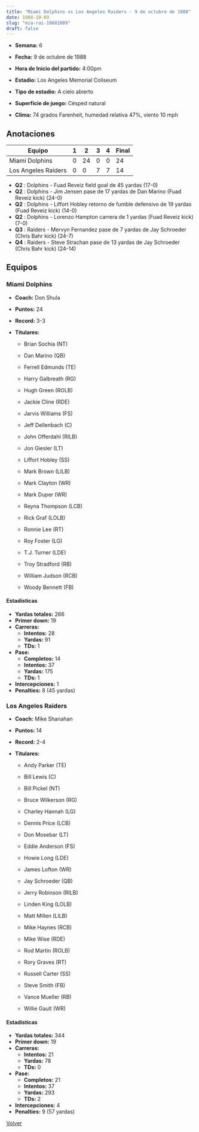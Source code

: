 ```yaml
---
title: "Miami Dolphins vs Los Angeles Raiders - 9 de octubre de 1988"
date: 1988-10-09
slug: "mia-rai-19881009"
draft: false
---
```


* **Semana:** 6
* **Fecha:** 9 de octubre de 1988

* **Hora de Inicio del partido:** 4:00pm
* **Estadio:** Los Angeles Memorial Coliseum
* **Tipo de estadio:** A cielo abierto
* **Superficie de juego:** Césped natural
* **Clima:** 74 grados Farenheit, humedad relativa 47%, viento 10 mph





## Anotaciones
| Equipo | 1 | 2 | 3 | 4 | Final |
|--------|---|---|---|---|-------|
| Miami Dolphins  | 0 | 24 | 0 | 0  | 24 |
| Los Angeles Raiders  | 0 | 0 | 7 | 7  | 14 |
* **Q2** : Dolphins - Fuad Reveiz field goal de 45 yardas (17-0)
* **Q2** : Dolphins - Jim Jensen pase de 17 yardas de Dan Marino (Fuad Reveiz kick) (24-0)
* **Q2** : Dolphins - Liffort Hobley retorno de fumble defensivo de 19 yardas (Fuad Reveiz kick) (14-0)
* **Q2** : Dolphins - Lorenzo Hampton carrera de 1 yardas (Fuad Reveiz kick) (7-0)
* **Q3** : Raiders - Mervyn Fernandez pase de 7 yardas de Jay Schroeder (Chris Bahr kick) (24-7)
* **Q4** : Raiders - Steve Strachan pase de 13 yardas de Jay Schroeder (Chris Bahr kick) (24-14)


## Equipos


### Miami Dolphins
* **Coach:** Don Shula
* **Puntos:** 24
* **Record:** 3-3
* **Titulares:** 

  * Brian Sochia (NT) 

  * Dan Marino (QB) 

  * Ferrell Edmunds (TE) 

  * Harry Galbreath (RG) 

  * Hugh Green (ROLB) 

  * Jackie Cline (RDE) 

  * Jarvis Williams (FS) 

  * Jeff Dellenbach (C) 

  * John Offerdahl (RILB) 

  * Jon Giesler (LT) 

  * Liffort Hobley (SS) 

  * Mark Brown (LILB) 

  * Mark Clayton (WR) 

  * Mark Duper (WR) 

  * Reyna Thompson (LCB) 

  * Rick Graf (LOLB) 

  * Ronnie Lee (RT) 

  * Roy Foster (LG) 

  * T.J. Turner (LDE) 

  * Troy Stradford (RB) 

  * William Judson (RCB) 

  * Woody Bennett (FB) 

#### Estadísticas
* **Yardas totales:** 266
* **Primer down:** 19
* **Carreras:**
  * **Intentos:** 28
  * **Yardas:** 91
  * **TDs:** 1
* **Pase:**
  * **Completos:** 14
  * **Intentos:** 37
  * **Yardas:** 175
  * **TDs:** 1
* **Intercepciones:** 1
* **Penalties:** 8 (45 yardas)

### Los Angeles Raiders
* **Coach:** Mike Shanahan
* **Puntos:** 14
* **Record:** 2-4
* **Titulares:** 

  * Andy Parker (TE) 

  * Bill Lewis (C) 

  * Bill Pickel (NT) 

  * Bruce Wilkerson (RG) 

  * Charley Hannah (LG) 

  * Dennis Price (LCB) 

  * Don Mosebar (LT) 

  * Eddie Anderson (FS) 

  * Howie Long (LDE) 

  * James Lofton (WR) 

  * Jay Schroeder (QB) 

  * Jerry Robinson (RILB) 

  * Linden King (LOLB) 

  * Matt Millen (LILB) 

  * Mike Haynes (RCB) 

  * Mike Wise (RDE) 

  * Rod Martin (ROLB) 

  * Rory Graves (RT) 

  * Russell Carter (SS) 

  * Steve Smith (FB) 

  * Vance Mueller (RB) 

  * Willie Gault (WR) 

#### Estadísticas
* **Yardas totales:** 344
* **Primer down:** 19
* **Carreras:**
  * **Intentos:** 21
  * **Yardas:** 78
  * **TDs:** 0
* **Pase:**
  * **Completos:** 21
  * **Intentos:** 37
  * **Yardas:** 293
  * **TDs:** 2
* **Intercepciones:** 4
* **Penalties:** 9 (57 yardas)


[Volver](/historia/1988)
